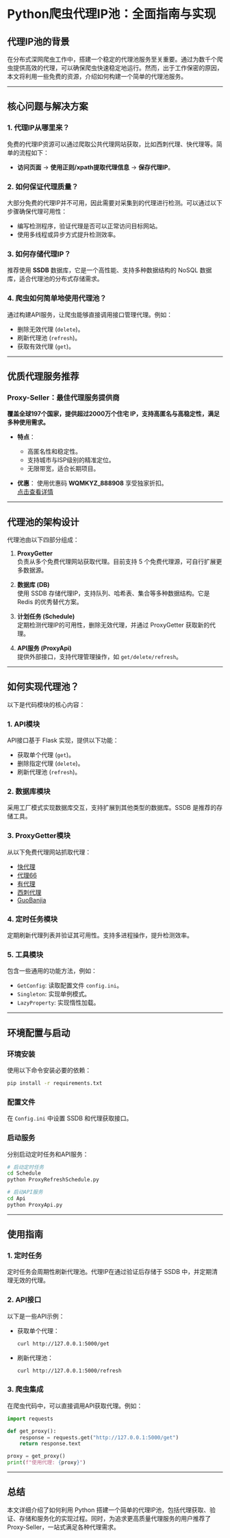 
# Python爬虫代理IP池：全面指南与实现

## 代理IP池的背景

在分布式深网爬虫工作中，搭建一个稳定的代理池服务至关重要。通过为数千个爬虫提供高效的代理，可以确保爬虫快速稳定地运行。然而，出于工作保密的原因，本文将利用一些免费的资源，介绍如何构建一个简单的代理池服务。

---

## 核心问题与解决方案

### 1. 代理IP从哪里来？
免费的代理IP资源可以通过爬取公共代理网站获取，比如西刺代理、快代理等。简单的流程如下：
- **访问页面** → **使用正则/xpath提取代理信息** → **保存代理IP**。

### 2. 如何保证代理质量？
大部分免费的代理IP并不可用，因此需要对采集到的代理进行检测。可以通过以下步骤确保代理可用性：
- 编写检测程序，验证代理是否可以正常访问目标网站。
- 使用多线程或异步方式提升检测效率。

### 3. 如何存储代理IP？
推荐使用 **SSDB** 数据库，它是一个高性能、支持多种数据结构的 NoSQL 数据库，适合代理池的分布式存储需求。

### 4. 爬虫如何简单地使用代理池？
通过构建API服务，让爬虫能够直接调用接口管理代理。例如：
- 删除无效代理 (`delete`)。
- 刷新代理池 (`refresh`)。
- 获取有效代理 (`get`)。

---
## 优质代理服务推荐

### Proxy-Seller：最佳代理服务提供商
**覆盖全球197个国家，提供超过2000万个住宅 IP，支持高匿名与高稳定性，满足多种使用需求。**

- **特点**：
  - 高匿名性和稳定性。
  - 支持城市与ISP级别的精准定位。
  - 无限带宽，适合长期项目。

- **优惠**：
  使用优惠码 **WQMKYZ_888908** 享受独家折扣。  
  [点击查看详情](https://bit.ly/proxy-seller-coupon)

---

## 代理池的架构设计

代理池由以下四部分组成：

1. **ProxyGetter**  
   负责从多个免费代理网站获取代理。目前支持 5 个免费代理源，可自行扩展更多数据源。

2. **数据库 (DB)**  
   使用 SSDB 存储代理IP，支持队列、哈希表、集合等多种数据结构。它是 Redis 的优秀替代方案。

3. **计划任务 (Schedule)**  
   定期检测代理IP的可用性，删除无效代理，并通过 ProxyGetter 获取新的代理。

4. **API服务 (ProxyApi)**  
   提供外部接口，支持代理管理操作，如 `get/delete/refresh`。

---

## 如何实现代理池？

以下是代码模块的核心内容：

### 1. API模块
API接口基于 Flask 实现，提供以下功能：
- 获取单个代理 (`get`)。
- 删除指定代理 (`delete`)。
- 刷新代理池 (`refresh`)。

### 2. 数据库模块
采用工厂模式实现数据库交互，支持扩展到其他类型的数据库。SSDB 是推荐的存储工具。

### 3. ProxyGetter模块
从以下免费代理网站抓取代理：
- [快代理](http://www.kuaidaili.com)  
- [代理66](http://www.66ip.cn/)  
- [有代理](http://www.youdaili.net/Daili/http/)  
- [西刺代理](http://api.xicidaili.com/free2016.txt)  
- [GuoBanjia](http://www.goubanjia.com/free/gngn/index.shtml)  

### 4. 定时任务模块
定期刷新代理列表并验证其可用性。支持多进程操作，提升检测效率。

### 5. 工具模块
包含一些通用的功能方法，例如：
- `GetConfig`: 读取配置文件 `config.ini`。
- `Singleton`: 实现单例模式。
- `LazyProperty`: 实现惰性加载。

---

## 环境配置与启动

### 环境安装
使用以下命令安装必要的依赖：
```bash
pip install -r requirements.txt
```

### 配置文件
在 `Config.ini` 中设置 SSDB 和代理获取接口。

### 启动服务
分别启动定时任务和API服务：
```bash
# 启动定时任务
cd Schedule
python ProxyRefreshSchedule.py

# 启动API服务
cd Api
python ProxyApi.py
```

---

## 使用指南

### 1. 定时任务
定时任务会周期性刷新代理池。代理IP在通过验证后存储于 SSDB 中，并定期清理无效的代理。

### 2. API接口
以下是一些API示例：
- 获取单个代理：
  ```bash
  curl http://127.0.0.1:5000/get
  ```
- 刷新代理池：
  ```bash
  curl http://127.0.0.1:5000/refresh
  ```

### 3. 爬虫集成
在爬虫代码中，可以直接调用API获取代理。例如：
```python
import requests

def get_proxy():
    response = requests.get("http://127.0.0.1:5000/get")
    return response.text

proxy = get_proxy()
print(f"使用代理: {proxy}")
```

---



## 总结

本文详细介绍了如何利用 Python 搭建一个简单的代理IP池，包括代理获取、验证、存储和服务化的实现过程。同时，为追求更高质量代理服务的用户推荐了 Proxy-Seller，一站式满足各种代理需求。
